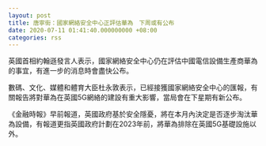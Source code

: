 ```yaml
---
layout: post
title: 唐寧街：國家網絡安全中心正評估華為　下周或有公布
date: 2020-07-11 01:41:40.000000000 +08:00
categories: rss
---
```


英國首相約翰遜發言人表示，國家網絡安全中心仍在評估中國電信設備生產商華為的事宜，有進一步的消息時會盡快公布。

數碼、文化、媒體和體育大臣杜永敦表示，已經接獲國家網絡安全中心的匯報，有關報告將對華為在英國5G網絡的建設有重大影響，當局會在下星期有新公布。

《金融時報》早前報道，英國政府基於安全隱憂，將在本月內決定是否逐步淘汰華為設備，有報道更指英國政府計劃在2023年前，將華為排除在英國5G基礎設施以外。
